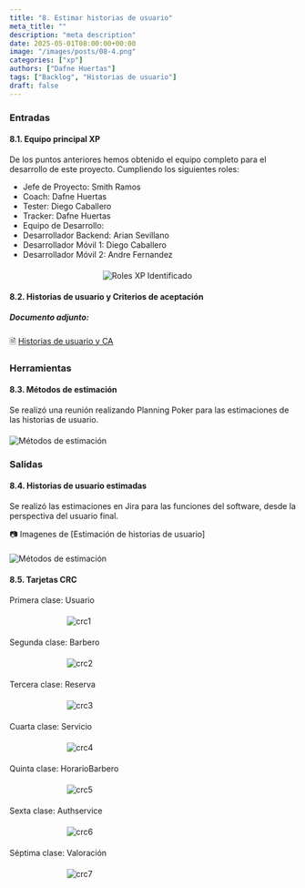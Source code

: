 ```yaml
---
title: "8. Estimar historias de usuario"
meta_title: ""
description: "meta description"
date: 2025-05-01T08:00:00+00:00
image: "/images/posts/08-4.png"
categories: ["xp"]
authors: ["Dafne Huertas"]
tags: ["Backlog", "Historias de usuario"]
draft: false
---
```

### Entradas

#### 8.1. Equipo principal XP

De los puntos anteriores hemos obtenido el equipo completo para el desarrollo de este proyecto. Cumpliendo los siguientes roles:

- Jefe de Proyecto: Smith Ramos
- Coach: Dafne Huertas
- Tester: Diego Caballero
- Tracker: Dafne Huertas
- Equipo de Desarrollo:
- Desarrollador Backend: Arian Sevillano
- Desarrollador Móvil 1: Diego Caballero
- Desarrollador Móvil 2: Andre Fernandez

<img src="/images/xp/consolidado_roles.png" 
     alt="Roles XP Identificado" 
     style="display: block; margin: 20px auto; max-width: 35%;" />

#### 8.2. Historias de usuario y Criterios de aceptación 

##### **Documento adjunto:**
 🗎 [Historias de usuario y CA](https://docs.google.com/document/d/1GMz3qxBJ_VikdJlE01ppzeShSoRdxZpVs3pcxA87bDY/edit?usp=sharing)

### Herramientas

#### 8.3. Métodos de estimación 
Se realizó una reunión realizando Planning Poker para las estimaciones de las historias de usuario.

<img src="/images/xp/planing_poker1.jpg" 
     alt="Métodos de estimación" 
     style="display: block; margin: 20px auto; max-width: 100%;" />

### Salidas

#### 8.4. Historias de usuario estimadas 
Se realizó las estimaciones en Jira para las funciones del software, desde la perspectiva del usuario final.

📷 Imagenes de [Estimación de historias de usuario]
 <img src="/images/sprint_2/historias_estimadas.png" 
     alt="Métodos de estimación" 
     style="display: block; margin: 20px auto; max-width: 100%;" />

#### 8.5. Tarjetas CRC

Primera clase: Usuario

 <img src="/images/xp/crc1.png" 
     alt="crc1" 
     style="display: block; margin: 20px auto; max-width: 60%;" />

Segunda clase: Barbero

 <img src="/images/xp/crc2.png" 
     alt="crc2" 
     style="display: block; margin: 20px auto; max-width: 60%;" />

Tercera clase: Reserva

 <img src="/images/xp/crc3.png" 
     alt="crc3" 
     style="display: block; margin: 20px auto; max-width: 60%;" />

Cuarta clase: Servicio

 <img src="/images/xp/crc4.png" 
     alt="crc4" 
     style="display: block; margin: 20px auto; max-width: 60%;" />

Quinta clase: HorarioBarbero

 <img src="/images/xp/crc5.png" 
     alt="crc5" 
     style="display: block; margin: 20px auto; max-width: 60%;" />

Sexta clase: Authservice

 <img src="/images/xp/crc6.png" 
     alt="crc6" 
     style="display: block; margin: 20px auto; max-width: 60%;" />

Séptima clase: Valoración

 <img src="/images/xp/crc7.png" 
     alt="crc7" 
     style="display: block; margin: 20px auto; max-width: 60%;" />